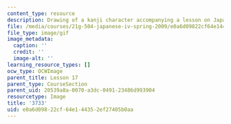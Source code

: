 ```yaml
---
content_type: resource
description: Drawing of a kanji character accompanying a lesson on Japanese.
file: /media/courses/21g-504-japanese-iv-spring-2009/e0a6d09822cf64e144352ef27405b0aa_3733.gif
file_type: image/gif
image_metadata:
  caption: ''
  credit: ''
  image-alt: ''
learning_resource_types: []
ocw_type: OCWImage
parent_title: Lesson 17
parent_type: CourseSection
parent_uid: 20539a8a-0070-a3dc-0491-23486d993904
resourcetype: Image
title: '3733'
uid: e0a6d098-22cf-64e1-4435-2ef27405b0aa
---
```

